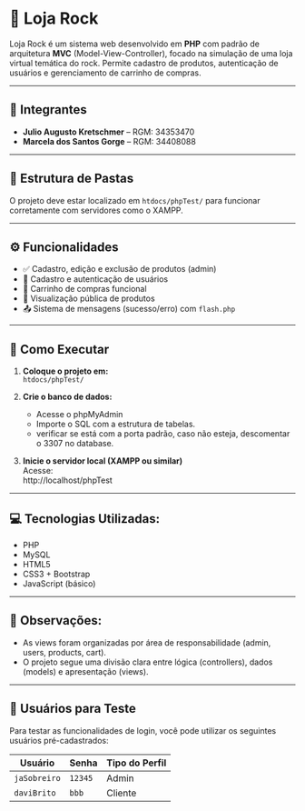 # 🎸 Loja Rock

Loja Rock é um sistema web desenvolvido em **PHP** com padrão de arquitetura **MVC** (Model-View-Controller), focado na simulação de uma loja virtual temática do rock. Permite cadastro de produtos, autenticação de usuários e gerenciamento de carrinho de compras.

---

## 👥 Integrantes

- **Julio Augusto Kretschmer** – RGM: 34353470  
- **Marcela dos Santos Gorge** – RGM: 34408088

---

## 📁 Estrutura de Pastas

O projeto deve estar localizado em `htdocs/phpTest/` para funcionar corretamente com servidores como o XAMPP.

---

## ⚙️ Funcionalidades

- ✅ Cadastro, edição e exclusão de produtos (admin)  
- 👥 Cadastro e autenticação de usuários  
- 🛒 Carrinho de compras funcional  
- 🎸 Visualização pública de produtos  
- 📤 Sistema de mensagens (sucesso/erro) com `flash.php`

---

## 🚀 Como Executar

1. **Coloque o projeto em:**  
   `htdocs/phpTest/`

2. **Crie o banco de dados:**  
   - Acesse o phpMyAdmin    
   - Importe o SQL com a estrutura de tabelas.
   - verificar se está com a porta padrão, caso não esteja, descomentar o 3307 no database.

3. **Inicie o servidor local (XAMPP ou similar)**  
Acesse:  
http://localhost/phpTest

---

## 💻 Tecnologias Utilizadas:

- PHP 
- MySQL
- HTML5
- CSS3 + Bootstrap
- JavaScript (básico)

---

## 📌 Observações:

- As views foram organizadas por área de responsabilidade (admin, users, products, cart).
- O projeto segue uma divisão clara entre lógica (controllers), dados (models) e apresentação (views).

---

## 👤 Usuários para Teste

Para testar as funcionalidades de login, você pode utilizar os seguintes usuários pré-cadastrados:

| Usuário      | Senha  | Tipo do Perfil  |
|--------------|--------|-----------------|
| `jaSobreiro` | `12345` | Admin          |
| `daviBrito`  | `bbb`   | Cliente        |

